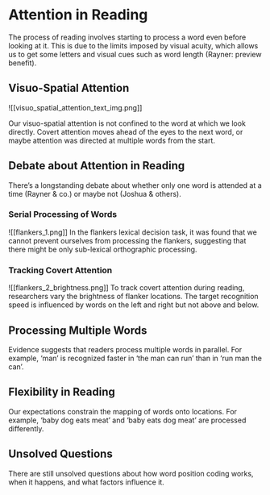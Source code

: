 # Attention in Reading
The process of reading involves starting to process a word even before looking at it. This is due to the limits imposed by visual acuity, which allows us to get some letters and visual cues such as word length (Rayner: preview benefit).

## Visuo-Spatial Attention
![[visuo_spatial_attention_text_img.png]]

Our visuo-spatial attention is not confined to the word at which we look directly. Covert attention moves ahead of the eyes to the next word, or maybe attention was directed at multiple words from the start.

## Debate about Attention in Reading
There’s a longstanding debate about whether only one word is attended at a time (Rayner & co.) or maybe not (Joshua & others).

### Serial Processing of Words
![[flankers_1.png]]
In the flankers lexical decision task, it was found that we cannot prevent ourselves from processing the flankers, suggesting that there might be only sub-lexical orthographic processing.

### Tracking Covert Attention
![[flankers_2_brightness.png]]
To track covert attention during reading, researchers vary the brightness of flanker locations. The target recognition speed is influenced by words on the left and right but not above and below.

## Processing Multiple Words
Evidence suggests that readers process multiple words in parallel. For example, ‘man’ is recognized faster in ‘the man can run’ than in ‘run man the can’.

## Flexibility in Reading
Our expectations constrain the mapping of words onto locations. For example, ‘baby dog eats meat’ and ‘baby eats dog meat’ are processed differently.

## Unsolved Questions
There are still unsolved questions about how word position coding works, when it happens, and what factors influence it.
